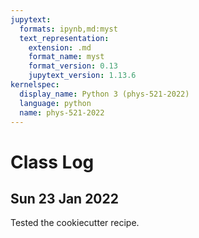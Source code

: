 ```yaml
---
jupytext:
  formats: ipynb,md:myst
  text_representation:
    extension: .md
    format_name: myst
    format_version: 0.13
    jupytext_version: 1.13.6
kernelspec:
  display_name: Python 3 (phys-521-2022)
  language: python
  name: phys-521-2022
---
```


Class Log
=========

Sun 23 Jan 2022
---------------
Tested the cookiecutter recipe.

